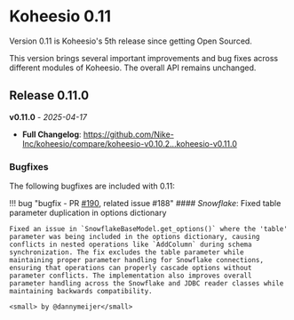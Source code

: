 # Koheesio 0.11

Version 0.11 is Koheesio's 5th release since getting Open Sourced.

This version brings several important improvements and bug fixes across different modules of Koheesio. The overall API remains unchanged.

## Release 0.11.0

**v0.11.0** - *2025-04-17*

* **Full Changelog**:
    https://github.com/Nike-Inc/koheesio/compare/koheesio-v0.10.2...koheesio-v0.11.0

### Bugfixes

The following bugfixes are included with 0.11:

!!! bug "bugfix - PR [#190](https://github.com/Nike-Inc/koheesio/pull/190), related issue #188"
    #### *Snowflake*: Fixed table parameter duplication in options dictionary

    Fixed an issue in `SnowflakeBaseModel.get_options()` where the 'table' parameter was being included in the options dictionary, causing conflicts in nested operations like `AddColumn` during schema synchronization. The fix excludes the table parameter while maintaining proper parameter handling for Snowflake connections, ensuring that operations can properly cascade options without parameter conflicts. The implementation also improves overall parameter handling across the Snowflake and JDBC reader classes while maintaining backwards compatibility.

    <small> by @dannymeijer</small>
